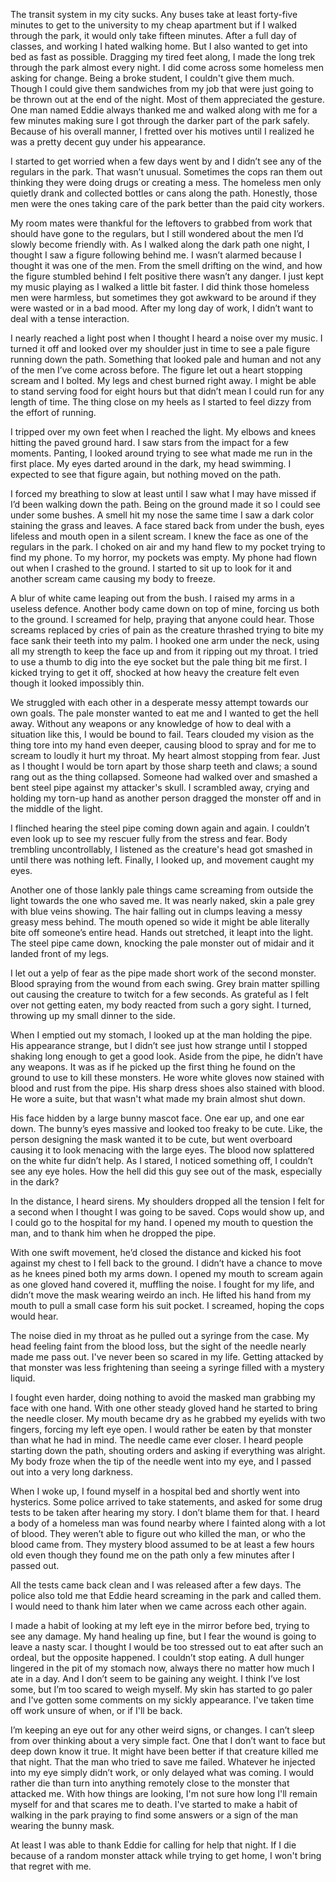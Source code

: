 The transit system in my city sucks. Any buses take at least forty-five minutes to get to the university to my cheap apartment but if I walked through the park, it would only take fifteen minutes. After a full day of classes, and working I hated walking home. But I also wanted to get into bed as fast as possible. Dragging my tired feet along, I made the long trek through the park almost every night. I did come across some homeless men asking for change. Being a broke student, I couldn't give them much. Though I could give them sandwiches from my job that were just going to be thrown out at the end of the night. Most of them appreciated the gesture. One man named Eddie always thanked me and walked along with me for a few minutes making sure I got through the darker part of the park safely. Because of his overall manner, I fretted over his motives until I realized he was a pretty decent guy under his appearance.

I started to get worried when a few days went by and I didn’t see any of the regulars in the park. That wasn’t unusual. Sometimes the cops ran them out thinking they were doing drugs or creating a mess. The homeless men only quietly drank and collected bottles or cans along the path. Honestly, those men were the ones taking care of the park better than the paid city workers.

My room mates were thankful for the leftovers to grabbed from work that should have gone to the regulars, but I still wondered about the men I’d slowly become friendly with. As I walked along the dark path one night, I thought I saw a figure following behind me. I wasn’t alarmed because I thought it was one of the men. From the smell drifting on the wind, and how the figure stumbled behind I felt positive there wasn’t any danger. I just kept my music playing as I walked a little bit faster. I did think those homeless men were harmless, but sometimes they got awkward to be around if they were wasted or in a bad mood. After my long day of work, I didn’t want to deal with a tense interaction.

I nearly reached a light post when I thought I heard a noise over my music. I turned it off and looked over my shoulder just in time to see a pale figure running down the path. Something that looked pale and human and not any of the men I’ve come across before. The figure let out a heart stopping scream and I bolted. My legs and chest burned right away. I might be able to stand serving food for eight hours but that didn’t mean I could run for any length of time. The thing close on my heels as I started to feel dizzy from the effort of running.

I tripped over my own feet when I reached the light. My elbows and knees hitting the paved ground hard. I saw stars from the impact for a few moments. Panting, I looked around trying to see what made me run in the first place. My eyes darted around in the dark, my head swimming. I expected to see that figure again, but nothing moved on the path.

I forced my breathing to slow at least until I saw what I may have missed if I’d been walking down the path. Being on the ground made it so I could see under some bushes. A smell hit my nose the same time I saw a dark color staining the grass and leaves. A face stared back from under the bush, eyes lifeless and mouth open in a silent scream. I knew the face as one of the regulars in the park. I choked on air and my hand flew to my pocket trying to find my phone. To my horror, my pockets was empty. My phone had flown out when I crashed to the ground. I started to sit up to look for it and another scream came causing my body to freeze.

A blur of white came leaping out from the bush. I raised my arms in a useless defence. Another body came down on top of mine, forcing us both to the ground. I screamed for help, praying that anyone could hear. Those screams replaced by cries of pain as the creature thrashed trying to bite my face sank their teeth into my palm. I hooked one arm under the neck, using all my strength to keep the face up and from it ripping out my throat. I tried to use a thumb to dig into the eye socket but the pale thing bit me first. I kicked trying to get it off, shocked at how heavy the creature felt even though it looked impossibly thin.

We struggled with each other in a desperate messy attempt towards our own goals. The pale monster wanted to eat me and I wanted to get the hell away. Without any weapons or any knowledge of how to deal with a situation like this, I would be bound to fail. Tears clouded my vision as the thing tore into my hand even deeper, causing blood to spray and for me to scream to loudly it hurt my throat. My heart almost stopping from fear. Just as I thought I would be torn apart by those sharp teeth and claws; a sound rang out as the thing collapsed. Someone had walked over and smashed a bent steel pipe against my attacker's skull. I scrambled away, crying and holding my torn-up hand as another person dragged the monster off and in the middle of the light.

I flinched hearing the steel pipe coming down again and again. I couldn’t even look up to see my rescuer fully from the stress and fear. Body trembling uncontrollably, I listened as the creature's head got smashed in until there was nothing left. Finally, I looked up, and movement caught my eyes.

Another one of those lankly pale things came screaming from outside the light towards the one who saved me. It was nearly naked, skin a pale grey with blue veins showing. The hair falling out in clumps leaving a messy greasy mess behind. The mouth opened so wide it might be able literally bite off someone’s entire head. Hands out stretched, it leapt into the light. The steel pipe came down, knocking the pale monster out of midair and it landed front of my legs.

I let out a yelp of fear as the pipe made short work of the second monster. Blood spraying from the wound from each swing. Grey brain matter spilling out causing the creature to twitch for a few seconds. As grateful as I felt over not getting eaten, my body reacted from such a gory sight. I turned, throwing up my small dinner to the side.

When I emptied out my stomach, I looked up at the man holding the pipe. His appearance strange, but I didn’t see just how strange until I stopped shaking long enough to get a good look. Aside from the pipe, he didn’t have any weapons. It was as if he picked up the first thing he found on the ground to use to kill these monsters. He wore white gloves now stained with blood and rust from the pipe. His sharp dress shoes also stained with blood. He wore a suite, but that wasn't what made my brain almost shut down.

His face hidden by a large bunny mascot face. One ear up, and one ear down. The bunny’s eyes massive and looked too freaky to be cute. Like, the person designing the mask wanted it to be cute, but went overboard causing it to look menacing with the large eyes. The blood now splattered on the white fur didn’t help. As I stared, I noticed something off, I couldn’t see any eye holes. How the hell did this guy see out of the mask, especially in the dark?

In the distance, I heard sirens. My shoulders dropped all the tension I felt for a second when I thought I was going to be saved. Cops would show up, and I could go to the hospital for my hand. I opened my mouth to question the man, and to thank him when he dropped the pipe.

With one swift movement, he’d closed the distance and kicked his foot against my chest to I fell back to the ground. I didn’t have a chance to move as he knees pined both my arms down. I opened my mouth to scream again as one gloved hand covered it, muffling the noise. I fought for my life, and didn’t move the mask wearing weirdo an inch. He lifted his hand from my mouth to pull a small case form his suit pocket. I screamed, hoping the cops would hear.

The noise died in my throat as he pulled out a syringe from the case. My head feeling faint from the blood loss, but the sight of the needle nearly made me pass out. I've never been so scared in my life. Getting attacked by that monster was less frightening than seeing a syringe filled with a mystery liquid.

I fought even harder, doing nothing to avoid the masked man grabbing my face with one hand. With one other steady gloved hand he started to bring the needle closer. My mouth became dry as he grabbed my eyelids with two fingers, forcing my left eye open. I would rather be eaten by that monster than what he had in mind. The needle came ever closer. I heard people starting down the path, shouting orders and asking if everything was alright. My body froze when the tip of the needle went into my eye, and I passed out into a very long darkness.

When I woke up, I found myself in a hospital bed and shortly went into hysterics. Some police arrived to take statements, and asked for some drug tests to be taken after hearing my story. I don’t blame them for that. I heard a body of a homeless man was found nearby where I fainted along with a lot of blood. They weren’t able to figure out who killed the man, or who the blood came from. They mystery blood assumed to be at least a few hours old even though they found me on the path only a few minutes after I passed out.

All the tests came back clean and I was released after a few days. The police also told me that Eddie heard screaming in the park and called them. I would need to thank him later when we came across each other again.

I made a habit of looking at my left eye in the mirror before bed, trying to see any damage. My hand healing up fine, but I fear the wound is going to leave a nasty scar. I thought I would be too stressed out to eat after such an ordeal, but the opposite happened. I couldn’t stop eating. A dull hunger lingered in the pit of my stomach now, always there no matter how much I ate in a day. And I don’t seem to be gaining any weight. I think I’ve lost some, but I’m too scared to weigh myself. My skin has started to go paler and I've gotten some comments on my sickly appearance. I've taken time off work unsure of when, or if I'll be back.

I’m keeping an eye out for any other weird signs, or changes. I can’t sleep from over thinking about a very simple fact. One that I don’t want to face but deep down know it true. It might have been better if that creature killed me that night. That the man who tried to save me failed. Whatever he injected into my eye simply didn’t work, or only delayed what was coming. I would rather die than turn into anything remotely close to the monster that attacked me. With how things are looking, I'm not sure how long I'll remain myself for and that scares me to death. I've started to make a habit of walking in the park praying to find some answers or a sign of the man wearing the bunny mask.

At least I was able to thank Eddie for calling for help that night. If I die because of a random monster attack while trying to get home, I won't bring that regret with me.